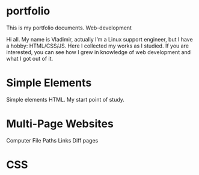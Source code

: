 # portfolio

This is my portfolio documents. Web-development

Hi all. My name is Vladimir, actually I’m a Linux support engineer, but I have a hobby: HTML/CSS/JS. Here I collected my works as I studied. If you are interested, you can see how I grew in knowledge of web development and what I got out of it.

# Simple Elements

Simple elements HTML. My start point of study.

# Multi-Page Websites

Computer File Paths
Links
Diff pages

# CSS
